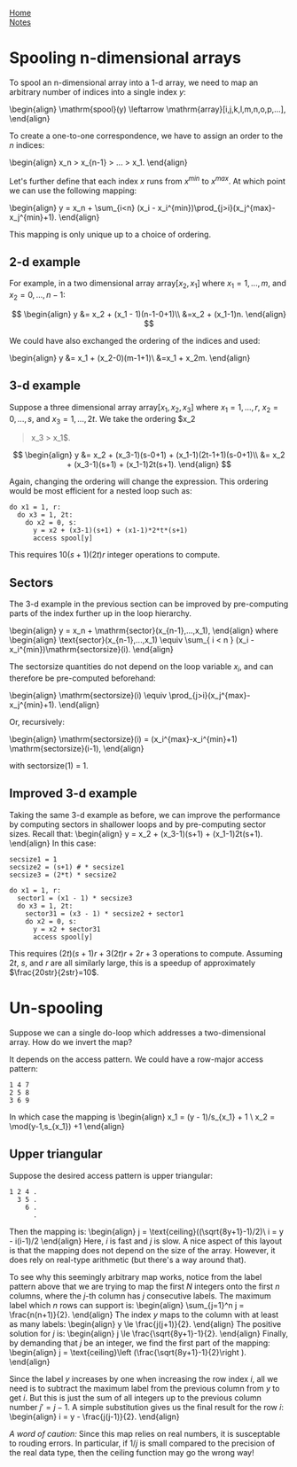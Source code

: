 [Home](../index.html)\
[Notes](../blog.html)

# Spooling n-dimensional arrays

To spool an n-dimensional array into a 1-d array, we need to map an arbitrary
number of indices into a single index $y$:

\begin{align}
    \mathrm{spool}(y) \leftarrow \mathrm{array}[i,j,k,l,m,n,o,p,...],
\end{align}

To create a one-to-one correspondence, we have to assign an order to the $n$
indices:

\begin{align}
    x_n > x_{n-1} > ... > x_1.
\end{align}

Let's further define that each index $x$ runs from $x^{min}$ to $x^{max}$.  At
which point we can use the following mapping:

\begin{align}
    y = x_n + \sum_{i<n} (x_i - x_i^{min})\prod_{j>i}(x_j^{max}-x_j^{min}+1).
\end{align}

This mapping is only unique up to a choice of ordering.

## 2-d example

For example, in a two dimensional array $\mathrm{array}[x_2, x_1]$ where $x_1 =
1, ..., m$, and $x_2 = 0, ..., n-1$:

$$
\begin{align}
    y &= x_2 + (x_1 - 1)(n-1-0+1)\\
    &=x_2 + (x_1-1)n.
\end{align}
$$

We could have also exchanged the ordering of the indices and used:

\begin{align}
    y &= x_1 + (x_2-0)(m-1+1)\\
    &=x_1 + x_2m.
\end{align}


## 3-d example

Suppose a three dimensional array $\mathrm{array}[x_1, x_2, x_3]$ where $x_1 =
1, ..., r$, $x_2 = 0, ..., s$, and $x_3 = 1, ..., 2t$. We take the ordering $x_2
> x_3 > x_1$.

$$
\begin{align}
    y &= x_2 + (x_3-1)(s-0+1) + (x_1-1)(2t-1+1)(s-0+1)\\
    &= x_2 + (x_3-1)(s+1) + (x_1-1)2t(s+1).
\end{align}
$$

Again, changing the ordering will change the expression. This ordering would be
most efficient for a nested loop such as:
```
do x1 = 1, r:
  do x3 = 1, 2t:
    do x2 = 0, s:
      y = x2 + (x3-1)(s+1) + (x1-1)*2*t*(s+1)
      access spool[y]
```
This requires $10(s+1)(2t)r$ integer operations to compute.

## Sectors

The 3-d example in the previous section can be improved by pre-computing parts
of the index further up in the loop hierarchy. 

\begin{align}
    y = x_n + \mathrm{sector}(x_{n-1},...,x_1),
\end{align}
where 
\begin{align}
\text{sector}(x_{n-1},...,x_1) \equiv \sum_{ i < n } (x_i - x_i^{min})\mathrm{sectorsize}(i).
\end{align}

The sectorsize quantities do not depend on the loop variable $x_i$, and can
therefore be pre-computed beforehand:

\begin{align}
   \mathrm{sectorsize}(i) \equiv \prod_{j>i}(x_j^{max}-x_j^{min}+1).
\end{align}

Or, recursively:

\begin{align}
    \mathrm{sectorsize}(i) = (x_i^{max}-x_i^{min}+1) \mathrm{sectorsize}(i-1),
\end{align}

with sectorsize$(1)$ = 1.

## Improved 3-d example

Taking the same 3-d example as before, we can improve the performance by
computing sectors in shallower loops and by pre-computing sector sizes.
Recall that:
\begin{align}
    y = x_2 + (x_3-1)(s+1) + (x_1-1)2t(s+1).
\end{align}
In this case:

```
secsize1 = 1
secsize2 = (s+1) # * secsize1
secsize3 = (2*t) * secsize2

do x1 = 1, r:
  sector1 = (x1 - 1) * secsize3
  do x3 = 1, 2t:
    sector31 = (x3 - 1) * secsize2 + sector1
    do x2 = 0, s:
      y = x2 + sector31
      access spool[y]
```

This requires $(2t)(s+1)r + 3(2t)r + 2r + 3$ operations to compute. Assuming
$2t$, $s$, and $r$ are all similarly large, this is a speedup of approximately
$\frac{20str}{2str}=10$.


# Un-spooling

Suppose we can a single do-loop which addresses a two-dimensional array. How do
we invert the map?

It depends on the access pattern. We could have a row-major access pattern:
```
1 4 7 
2 5 8
3 6 9
```
In which case the mapping is
\begin{align}
x_1 = (y - 1)/s_{x_1} + 1 \\
x_2 = \mod(y-1,s_{x_1}) +1
\end{align}

## Upper triangular

Suppose the desired access pattern is upper triangular:
```
1 2 4 .
  3 5 .
    6 .
      .
```
Then the mapping is:
\begin{align}
j = \text{ceiling}((\sqrt{8y+1}-1)/2)\\
i = y - i(i-1)/2
\end{align}
Here, $i$ is fast and $j$ is slow. A nice aspect of this layout is that the
mapping does not depend on the size of the array. However, it does rely on
real-type arithmetic (but there's a way around that).

To see why this seemingly arbitrary map works, notice from the label pattern above
that we are trying to map the first $N$ integers onto the first $n$ columns, where
the $j$-th column has $j$ consecutive labels. The maximum label which $n$ rows
can support is:
\begin{align}
\sum_{j=1}^n j = \frac{n(n+1)}{2}.
\end{align}
The index $y$ maps to the column with at least as many labels:
\begin{align}
y \le \frac{j(j+1)}{2}.
\end{align}
The positive solution for $j$ is:
\begin{align}
j \le \frac{\sqrt{8y+1}-1}{2}.
\end{align}
Finally, by demanding that $j$ be an integer, we find the first part of the mapping:
\begin{align}
j = \text{ceiling}\left (\frac{\sqrt{8y+1}-1}{2}\right ).
\end{align}

Since the label $y$ increases by one when increasing the row index $i$, all we
need is to subtract the maximum label from the previous column from $y$ to get
$i$.  But this is just the sum of all integers up to the previous column number
$j' = j-1$. A simple substitution gives us the final result for the row $i$:
\begin{align}
i = y - \frac{j(j-1)}{2}.
\end{align}

_A word of caution:_ Since this map relies on real numbers, it is
susceptable to rouding errors. In particular, if $1/j$ is small compared to the
precision of the real data type, then the ceiling function may go the wrong way!
